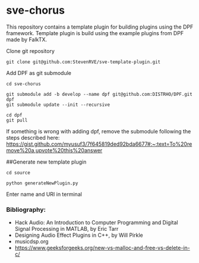 # sve-chorus
This repository contains a template plugin for building plugins using the DPF framework.
Template plugin is build using the example plugins from DPF made by FalkTX.

Clone git repository
```
git clone git@github.com:StevenRVE/sve-template-plugin.git
```

Add DPF as git submodule
```
cd sve-chorus

git submodule add -b develop --name dpf git@github.com:DISTRHO/DPF.git dpf
git submodule update --init --recursive

cd dpf
git pull
```

If something is wrong with adding dpf, remove the submodule following the steps described here: https://gist.github.com/myusuf3/7f645819ded92bda6677#:~:text=To%20remove%20a,upvote%20this%20answer

##Generate new template plugin

```
cd source

python generateNewPlugin.py
```

Enter name and URI in terminal

### Bibliography:
- Hack Audio: An Introduction to Computer Programming and Digital Signal Processing in MATLAB, by Eric Tarr
- Designing Audio Effect Plugins in C++, by Will Pirkle
- musicdsp.org
- https://www.geeksforgeeks.org/new-vs-malloc-and-free-vs-delete-in-c/